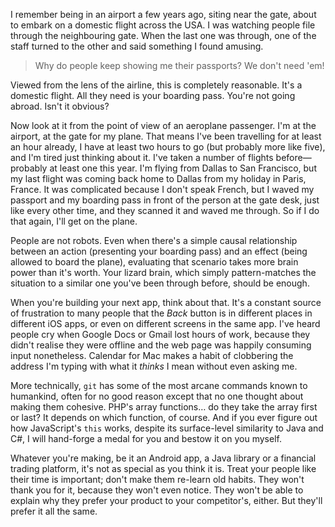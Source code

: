 I remember being in an airport a few years ago, siting near the gate, about to embark on a domestic flight across the USA. I was watching people file through the neighbouring gate. When the last one was through, one of the staff turned to the other and said something I found amusing.

> Why do people keep showing me their passports? We don't need 'em!

Viewed from the lens of the airline, this is completely reasonable. It's a domestic flight. All they need is your boarding pass. You're not going abroad. Isn't it obvious?

Now look at it from the point of view of an aeroplane passenger. I'm at the airport, at the gate for my plane. That means I've been travelling for at least an hour already, I have at least two hours to go (but probably more like five), and I'm tired just thinking about it. I've taken a number of flights before—probably at least one this year. I'm flying from Dallas to San Francisco, but my last flight was coming back home to Dallas from my holiday in Paris, France. It was complicated because I don't speak French, but I waved my passport and my boarding pass in front of the person at the gate desk, just like every other time, and they scanned it and waved me through. So if I do that again, I'll get on the plane.

People are not robots. Even when there's a simple causal relationship between an action (presenting your boarding pass) and an effect (being allowed to board the plane), evaluating that scenario takes more brain power than it's worth. Your lizard brain, which simply pattern-matches the situation to a similar one you've been through before, should be enough.

When you're building your next app, think about that. It's a constant source of frustration to many people that the *Back* button is in different places in different iOS apps, or even on different screens in the same app. I've heard people cry when Google Docs or Gmail lost hours of work, because they didn't realise they were offline and the web page was happily consuming input nonetheless. Calendar for Mac makes a habit of clobbering the address I'm typing with what it *thinks* I mean without even asking me.

More technically, `git` has some of the most arcane commands known to humankind, often for no good reason except that no one thought about making them cohesive. PHP's array functions… do they take the array first or last? It depends on which function, of course. And if you ever figure out how JavaScript's `this` works, despite its surface-level similarity to Java and C#, I will hand-forge a medal for you and bestow it on you myself.

Whatever you're making, be it an Android app, a Java library or a financial trading platform, it's not as special as you think it is. Treat your people like their time is important; don't make them re-learn old habits. They won't thank you for it, because they won't even notice. They won't be able to explain why they prefer your product to your competitor's, either. But they'll prefer it all the same.
